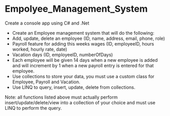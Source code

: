 # Empolyee_Management_System

Create a console app using C# and .Net
* Create an Employee management system that will do the following:
* Add, update, delete an employee (ID, name, address, email, phone, role)
* Payroll feature for adding this weeks wages (ID, employeeID, hours worked,
hourly rate, date)
* Vacation days (ID, employeeID, numberOfDays)
* Each employee will be given 14 days when a new employee is added and will increment by 1
when a new payroll entry is entered for that employee.
* Use collections to store your data, you must use a custom class for
Employee, Payroll and Vacation.
* Use LINQ to query, insert, update, delete from collections.

Note: all functions listed above must actually perform
insert/update/delete/view into a collection of your choice and must use
LINQ to perform the query.
